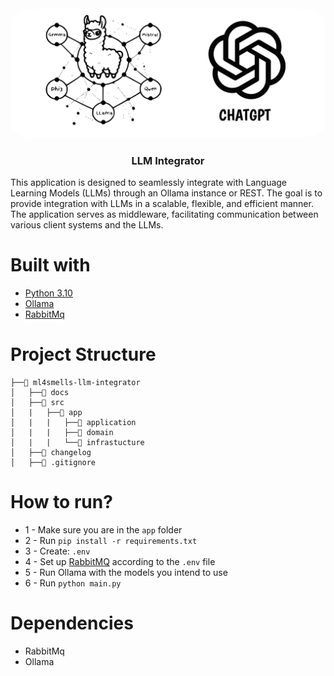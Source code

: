 <div align="center" >
    <img src="docs/img/background.png" width="600px" style="border-radius:10%;"/>
    </br>
    <h3>LLM Integrator</h3>
</div>

This application is designed to seamlessly integrate with Language Learning Models (LLMs) through an Ollama instance or REST. The goal is to provide integration with LLMs in a scalable, flexible, and efficient manner. The application serves as middleware, facilitating communication between various client systems and the LLMs.

# Built with
* [Python 3.10](https://www.python.org/downloads/release/python-3100/)
* [Ollama](https://ollama.com/)
* [RabbitMq](https://www.rabbitmq.com/)


# Project Structure

```
├──📁 ml4smells-llm-integrator
│   ├──📁 docs
│   ├──📁 src
│   |   ├──📁 app
│   |   |   ├──📁 application
│   |   |   ├──📁 domain
│   |   |   └──📁 infrastucture
│   ├──📄 changelog
│   ├──📄 .gitignore

```

# How to run?

* 1 - Make sure you are in the `app` folder
* 2 - Run `pip install -r requirements.txt`
* 3 - Create: `.env`
* 4 - Set up [RabbitMQ](https://www.rabbitmq.com/docs/download) according to the `.env` file
* 5 - Run Ollama with the models you intend to use
* 6 - Run `python main.py`


# Dependencies 

* RabbitMq
* Ollama
